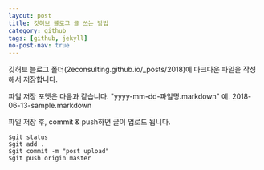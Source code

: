 ```yaml
---
layout: post
title: 깃허브 블로그 글 쓰는 방법 
category: github 
tags: [github, jekyll]
no-post-nav: true
---
```


깃허브 블로그 폴더(2econsulting.github.io/_posts/2018)에 마크다운 파일을 작성해서 저장합니다.

파일 저장 포멧은 다음과 같습니다. "yyyy-mm-dd-파일명.markdown" 예. 2018-06-13-sample.markdown

파일 저장 후, commit & push하면 글이 업로드 됩니다. 

    $git status
    $git add .
    $git commit -m "post upload"
    $git push origin master 

